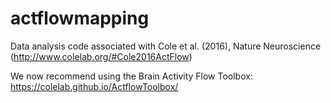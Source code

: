 # actflowmapping
Data analysis code associated with Cole et al. (2016), Nature Neuroscience (http://www.colelab.org/#Cole2016ActFlow)

We now recommend using the Brain Activity Flow Toolbox: https://colelab.github.io/ActflowToolbox/
